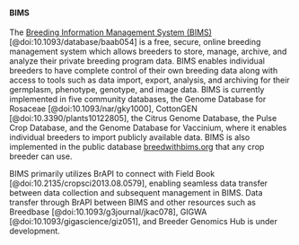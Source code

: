 #### BIMS

<!-- Sook -->
The [Breeding Information Management System (BIMS)](https://wwww.breedwithbims.org) [@doi:10.1093/database/baab054] is a free, secure, online breeding management system which allows breeders to store, manage, archive, and analyze their private breeding program data. 
BIMS enables individual breeders to have complete control of their own breeding data along with access to tools such as data import, export, analysis, and archiving for their germplasm, phenotype, genotype, and image data. 
BIMS is currently implemented in five community databases, the Genome Database for Rosaceae [@doi:10.1093/nar/gky1000], CottonGEN [@doi:10.3390/plants10122805], the Citrus Genome Database, the Pulse Crop Database, and the Genome Database for Vaccinium, where it enables individual breeders to import publicly available data. 
BIMS is also implemented in the public database [breedwithbims.org](https://wwww.breedwithbims.org) that any crop breeder can use.

BIMS primarily utilizes BrAPI to connect with Field Book [@doi:10.2135/cropsci2013.08.0579], enabling seamless data transfer between data collection and subsequent management in BIMS. Data transfer through BrAPI between BIMS and other resources such as Breedbase [@doi:10.1093/g3journal/jkac078], GIGWA [@doi:10.1093/gigascience/giz051], and Breeder Genomics Hub is under development.
